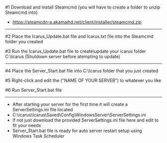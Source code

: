 #1 Download and install Steamcmd (you will have to create a folder to unzip Steamcmd into)
* https://steamcdn-a.akamaihd.net/client/installer/steamcmd.zip

------------------------------------------------------------------------------------------------------------------------------- 

#2 Place the Icarus_Update.bat file and Icarus.txt file into the Steamcmd folder you created 

#3 Run the Icarus_Update.bat file to create\update your icarus folder C:\Icarus (Shutdown server before atempting to update)

------------------------------------------------------------------------------------------------------------------------------

#4 Place the Server_Start.bat file into C:\Icarus folder that you just created 

#5 Right-click and edit the ("NAME OF YOUR SERVER") to whatever you like

#6 Run Server_Start.bat file

------------------------------------------------------------------------------------------------------------------------------

* After starting your server for the first time it will create a ServerSettings.ini file located 
* C:\icarus\Icarus\Saved\Config\WindowsServer\ServerSettings.ini
* If not just download the provided ServerSettings.ini file here and edit to fit your needs 
* Server_Start.bat file is ready for auto server restart setup using Windows Task Scheduler 




